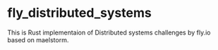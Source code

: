 # fly_distributed_systems

This is Rust implementaion of Distributed systems challenges by fly.io based on maelstorm. 
